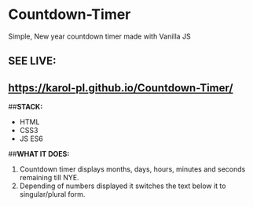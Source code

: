 # Countdown-Timer
 Simple, New year countdown timer made with Vanilla JS
 
 ## SEE LIVE:
 ## https://karol-pl.github.io/Countdown-Timer/
 
 ##**STACK:**
 * HTML
 * CSS3
 * JS ES6
 
 ##**WHAT IT DOES:**
 1. Countdown timer displays months, days, hours, minutes and seconds remaining till NYE.
 2. Depending of numbers displayed it switches the text below it to singular/plural form.
